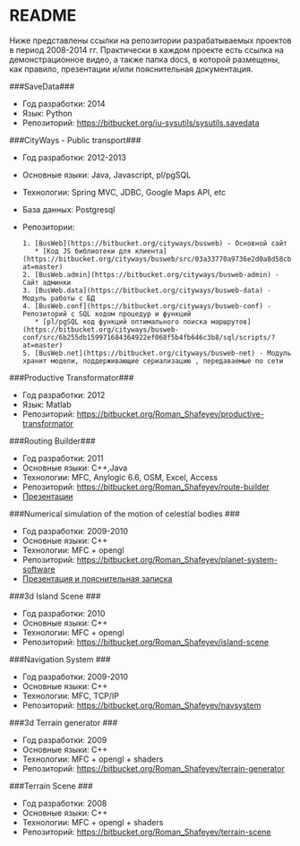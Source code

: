 # README #

Ниже представлены ссылки на репозитории разрабатываемых проектов в период 2008-2014 гг. Практически в каждом проекте есть ссылка на демонстрационное видео, а также папка docs, в которой размещены, как правило, презентации и/или пояснительная документация.

###SaveData###
* Год разработки: 2014
* Язык: Python
* Репозиторий: https://bitbucket.org/iu-sysutils/sysutils.savedata

###CityWays - Public transport###
* Год разработки: 2012-2013
* Основные языки: Java, Javascript, pl/pgSQL
* Технологии: Spring MVC, JDBC, Google Maps API, etc
* База данных: Postgresql
* Репозитории:

      1. [BusWeb](https://bitbucket.org/cityways/busweb) - Основной сайт
         * [Код JS библиотеки для клиента](https://bitbucket.org/cityways/busweb/src/03a33770a9736e2d0a8d58cbb88025a9adfb4946/src/main/js/?at=master)
      2. [BusWeb.admin](https://bitbucket.org/cityways/busweb-admin) - Сайт админки
      3. [BusWeb.data](https://bitbucket.org/cityways/busweb-data) - Модуль работы с БД
      4. [BusWeb.conf](https://bitbucket.org/cityways/busweb-conf) - Репозиторий с SQL кодом процедур и функций
         * [pl/pgSQL код функций оптимального поиска маршрутов](https://bitbucket.org/cityways/busweb-conf/src/6b255db159971684364922ef068f5b4fb646c3b8/sql/scripts/?at=master)
      5. [BusWeb.net](https://bitbucket.org/cityways/busweb-net) - Модуль хранит модели, поддерживающие сериализацию , передаваемые по сети


###Productive Transformator###
* Год разработки: 2012
* Язык: Matlab
* Репозиторий: https://bitbucket.org/Roman_Shafeyev/productive-transformator


###Routing Builder###
* Год разработки:  2011
* Основные языки: С++,Java
* Технологии: MFC, Anylogic 6.6, OSM, Excel, Access
* Репозиторий: https://bitbucket.org/Roman_Shafeyev/route-builder
* [Презентации](https://bitbucket.org/Roman_Shafeyev/route-builder)

###Numerical simulation of the motion of celestial bodies ###
* Год разработки:  2009-2010
* Основные языки: С++
* Технологии: MFC + opengl
* Репозиторий: https://bitbucket.org/Roman_Shafeyev/planet-system-software
* [Презентация и пояснительная записка](https://bitbucket.org/Roman_Shafeyev/planet-system-software/src/3cba7913f912f0ec98543fe51f1015e3175eb809/docs/?at=master)

###3d Island Scene ###
* Год разработки: 2010
* Основные языки: С++
* Технологии: MFC + opengl
* Репозиторий: https://bitbucket.org/Roman_Shafeyev/island-scene

###Navigation System ###
* Год разработки: 2009-2010
* Основные языки: С++
* Технологии: MFC, TCP/IP
* Репозиторий: https://bitbucket.org/Roman_Shafeyev/navsystem

###3d Terrain generator ###
* Год разработки: 2009
* Основные языки: С++
* Технологии: MFC + opengl + shaders
* Репозиторий: https://bitbucket.org/Roman_Shafeyev/terrain-generator

###Terrain Scene ###
* Год разработки: 2008
* Основные языки: С++
* Технологии: MFC + opengl + shaders
* Репозиторий: https://bitbucket.org/Roman_Shafeyev/terrain-scene